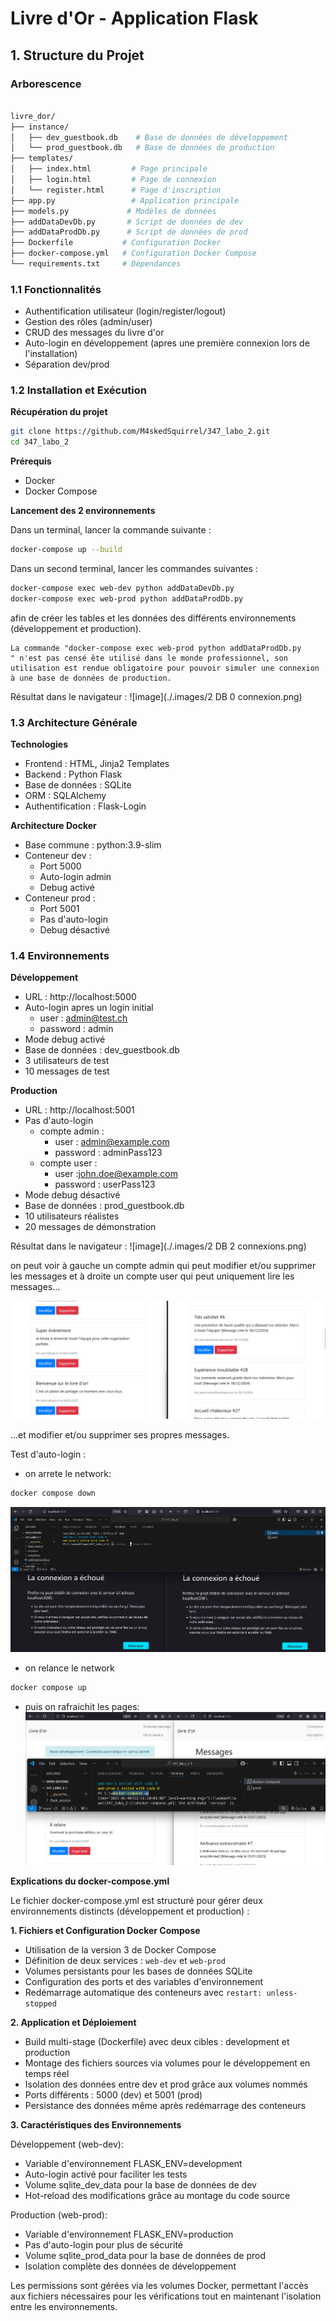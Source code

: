 # Livre d'Or - Application Flask

## 1. Structure du Projet

### Arborescence
```bash

livre_dor/
├── instance/
│   ├── dev_guestbook.db    # Base de données de développement
│   └── prod_guestbook.db   # Base de données de production
├── templates/
│   ├── index.html         # Page principale
│   ├── login.html         # Page de connexion
│   └── register.html      # Page d'inscription
├── app.py                 # Application principale
├── models.py             # Modèles de données
├── addDataDevDb.py       # Script de données de dev
├── addDataProdDb.py      # Script de données de prod
├── Dockerfile           # Configuration Docker
├── docker-compose.yml   # Configuration Docker Compose
└── requirements.txt     # Dépendances

```

### 1.1 Fonctionnalités
- Authentification utilisateur (login/register/logout)
- Gestion des rôles (admin/user)
- CRUD des messages du livre d'or
- Auto-login en développement (apres une première connexion lors de l'installation)
- Séparation dev/prod

### 1.2 Installation et Exécution

**Récupération du projet**
```bash
git clone https://github.com/M4skedSquirrel/347_labo_2.git
cd 347_labo_2
```

**Prérequis**
- Docker
- Docker Compose

**Lancement des 2 environnements**

Dans un terminal, lancer la commande suivante :
``` bash
docker-compose up --build 
```

Dans un second terminal, lancer les commandes suivantes :
``` bash
docker-compose exec web-dev python addDataDevDb.py
docker-compose exec web-prod python addDataProdDb.py
```
afin de créer les tables et les données des différents environnements (développement et production).

```text
La commande "docker-compose exec web-prod python addDataProdDb.py
" n'est pas censé ête utilisé dans le monde professionnel, son utilisation est rendue obligatoire pour pouvoir simuler une connexion à une base de données de production.
```
Résultat dans le navigateur :
![image](./.images/2 DB 0 connexion.png)

### 1.3 Architecture Générale

**Technologies**
- Frontend : HTML, Jinja2 Templates
- Backend : Python Flask
- Base de données : SQLite
- ORM : SQLAlchemy
- Authentification : Flask-Login

**Architecture Docker**
- Base commune : python:3.9-slim
- Conteneur dev : 
  - Port 5000
  - Auto-login admin
  - Debug activé
- Conteneur prod :
  - Port 5001
  - Pas d'auto-login
  - Debug désactivé

### 1.4 Environnements

**Développement**
- URL : http://localhost:5000
- Auto-login apres un login initial
   - user : admin@test.ch
   - password : admin
- Mode debug activé
- Base de données : dev_guestbook.db
- 3 utilisateurs de test
- 10 messages de test

**Production**
- URL : http://localhost:5001
- Pas d'auto-login
   - compte admin :
      - user : admin@example.com
      - password : adminPass123
   - compte user :
      - user :john.doe@example.com
      - password : userPass123
- Mode debug désactivé
- Base de données : prod_guestbook.db
- 10 utilisateurs réalistes
- 20 messages de démonstration

Résultat dans le navigateur :
![image](./.images/2 DB 2 connexions.png)

on peut voir à gauche un compte admin qui peut modifier et/ou supprimer les messages
et à droite un compte user qui peut uniquement lire les messages...

![image](./.images/proofOfRoles.png)

...et modifier et/ou supprimer ses propres messages.

Test d'auto-login :
 - on arrete le network:
``` bash
docker compose down
```
![image](./.images/stopNetwork.png)

 - on relance le network 
``` bash
docker compose up
```

 - puis on rafraichit les pages:
![image](./.images/autoLogin.png)

**Explications du docker-compose.yml**

Le fichier docker-compose.yml est structuré pour gérer deux environnements distincts (développement et production) :

**1. Fichiers et Configuration Docker Compose**

- Utilisation de la version 3 de Docker Compose
- Définition de deux services : `web-dev` et `web-prod`
- Volumes persistants pour les bases de données SQLite
- Configuration des ports et des variables d'environnement
- Redémarrage automatique des conteneurs avec `restart: unless-stopped`

**2. Application et Déploiement**

- Build multi-stage (Dockerfile) avec deux cibles : development et production
- Montage des fichiers sources via volumes pour le développement en temps réel
- Isolation des données entre dev et prod grâce aux volumes nommés
- Ports différents : 5000 (dev) et 5001 (prod)
- Persistance des données même après redémarrage des conteneurs

**3. Caractéristiques des Environnements**

Développement (web-dev):
- Variable d'environnement FLASK_ENV=development
- Auto-login activé pour faciliter les tests
- Volume sqlite_dev_data pour la base de données de dev
- Hot-reload des modifications grâce au montage du code source

Production (web-prod):
- Variable d'environnement FLASK_ENV=production
- Pas d'auto-login pour plus de sécurité
- Volume sqlite_prod_data pour la base de données de prod
- Isolation complète des données de développement

Les permissions sont gérées via les volumes Docker, permettant l'accès aux fichiers nécessaires pour les vérifications tout en maintenant l'isolation entre les environnements.
